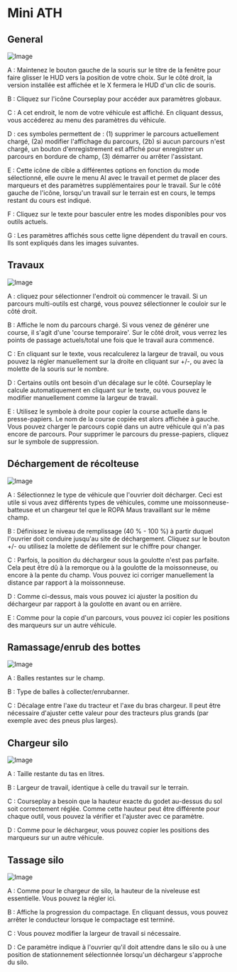# Mini ATH

## General

![Image](../assets/images/minihudhelp_general_0_0_478_305.png)

  
  
A : Maintenez le bouton gauche de la souris sur le titre de la fenêtre pour faire glisser le HUD vers la position de votre choix. Sur le côté droit, la version installée est affichée et le X fermera le HUD d'un clic de souris.  
  
B : Cliquez sur l'icône Courseplay pour accéder aux paramètres globaux.  
  
C : A cet endroit, le nom de votre véhicule est affiché. En cliquant dessus, vous accéderez au menu des paramètres du véhicule.  
  
D : ces symboles permettent de : (1) supprimer le parcours actuellement chargé, (2a) modifier l'affichage du parcours, (2b) si aucun parcours n'est chargé, un bouton d'enregistrement est affiché pour enregistrer un parcours en bordure de champ, (3) démarrer ou arrêter l'assistant.  
  
E : Cette icône de cible a différentes options en fonction du mode sélectionné, elle ouvre le menu AI avec le travail et permet de placer des marqueurs et des paramètres supplémentaires pour le travail. Sur le côté gauche de l'icône, lorsqu'un travail sur le terrain est en cours, le temps restant du cours est indiqué.  
  
F : Cliquez sur le texte pour basculer entre les modes disponibles pour vos outils actuels.  
  
G : Les paramètres affichés sous cette ligne dépendent du travail en cours. Ils sont expliqués dans les images suivantes.  
  


## Travaux

![Image](../assets/images/minihudhelp_fieldwork_0_0_478_305.png)

  
  
A : cliquez pour sélectionner l'endroit où commencer le travail. Si un parcours multi-outils est chargé, vous pouvez sélectionner le couloir sur le côté droit.   
  
B : Affiche le nom du parcours chargé. Si vous venez de générer une course, il s'agit d'une 'course temporaire'. Sur le côté droit, vous verrez les points de passage actuels/total une fois que le travail aura commencé.   
  
C : En cliquant sur le texte, vous recalculerez la largeur de travail, ou vous pouvez la régler manuellement sur la droite en cliquant sur +/-, ou avec la molette de la souris sur le nombre.   
  
D : Certains outils ont besoin d'un décalage sur le côté. Courseplay le calcule automatiquement en cliquant sur le texte, ou vous pouvez le modifier manuellement comme la largeur de travail.   
  
E : Utilisez le symbole à droite pour copier la course actuelle dans le presse-papiers. Le nom de la course copiée est alors affichée à gauche. Vous pouvez charger le parcours copié dans un autre véhicule qui n'a pas encore de parcours. Pour supprimer le parcours du presse-papiers, cliquez sur le symbole de suppression.  
  


## Déchargement de récolteuse

![Image](../assets/images/minihudhelp_combineunload_0_0_478_305.png)

  
  
A : Sélectionnez le type de véhicule que l'ouvrier doit décharger. Ceci est utile si vous avez différents types de véhicules, comme une moissonneuse-batteuse et un chargeur tel que le ROPA Maus travaillant sur le même champ.   
  
B : Définissez le niveau de remplissage (40 % - 100 %) à partir duquel l'ouvrier doit conduire jusqu'au site de déchargement. Cliquez sur le bouton +/- ou utilisez la molette de défilement sur le chiffre pour changer.   
  
C : Parfois, la position du déchargeur sous la goulotte n'est pas parfaite. Cela peut être dû à la remorque ou à la goulotte de la moissonneuse, ou encore à la pente du champ. Vous pouvez ici corriger manuellement la distance par rapport à la moissonneuse.   
  
D : Comme ci-dessus, mais vous pouvez ici ajuster la position du déchargeur par rapport à la goulotte en avant ou en arrière.   
  
E : Comme pour la copie d'un parcours, vous pouvez ici copier les positions des marqueurs sur un autre véhicule.  
  


## Ramassage/enrub des bottes

![Image](../assets/images/minihudhelp_balecollect_0_0_478_305.png)

  
  
A : Balles restantes sur le champ.   
  
B : Type de balles à collecter/enrubanner.   
  
C : Décalage entre l'axe du tracteur et l'axe du bras chargeur. Il peut être nécessaire d'ajuster cette valeur pour des tracteurs plus grands (par exemple avec des pneus plus larges).  
  


## Chargeur silo

![Image](../assets/images/minihudhelp_siloloader_0_0_478_305.png)

  
  
A : Taille restante du tas en litres.   
  
B : Largeur de travail, identique à celle du travail sur le terrain.   
  
C : Courseplay a besoin que la hauteur exacte du godet au-dessus du sol soit correctement réglée. Comme cette hauteur peut être différente pour chaque outil, vous pouvez la vérifier et l'ajuster avec ce paramètre.  
  
D : Comme pour le déchargeur, vous pouvez copier les positions des marqueurs sur un autre véhicule.  
  


## Tassage silo

![Image](../assets/images/minihudhelp_siloworker_0_0_478_305.png)

  
  
A : Comme pour le chargeur de silo, la hauteur de la niveleuse est essentielle. Vous pouvez la régler ici.   
  
B : Affiche la progression du compactage. En cliquant dessus, vous pouvez arrêter le conducteur lorsque le compactage est terminé.  
  
C : Vous pouvez modifier la largeur de travail si nécessaire.   
  
D : Ce paramètre indique à l'ouvrier qu'il doit attendre dans le silo ou à une position de stationnement sélectionnée lorsqu'un déchargeur s'approche du silo.  
  


